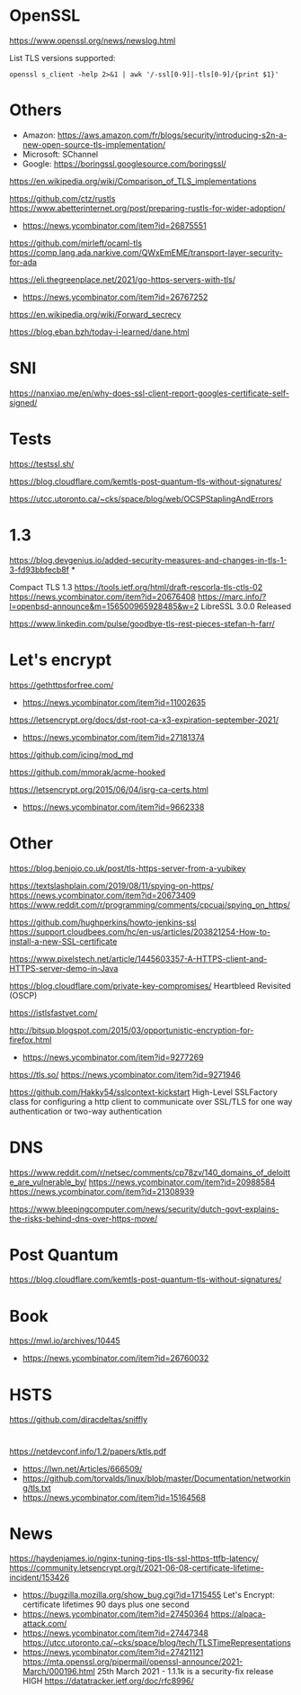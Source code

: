 # OpenSSL
https://www.openssl.org/news/newslog.html

List TLS versions supported:

    openssl s_client -help 2>&1 | awk '/-ssl[0-9]|-tls[0-9]/{print $1}'

# Others
- Amazon: https://aws.amazon.com/fr/blogs/security/introducing-s2n-a-new-open-source-tls-implementation/
- Microsoft: SChannel
- Google: https://boringssl.googlesource.com/boringssl/

https://en.wikipedia.org/wiki/Comparison_of_TLS_implementations

https://github.com/ctz/rustls
https://www.abetterinternet.org/post/preparing-rustls-for-wider-adoption/
* https://news.ycombinator.com/item?id=26875551

https://github.com/mirleft/ocaml-tls
https://comp.lang.ada.narkive.com/QWxEmEME/transport-layer-security-for-ada

https://eli.thegreenplace.net/2021/go-https-servers-with-tls/
* https://news.ycombinator.com/item?id=26767252

https://en.wikipedia.org/wiki/Forward_secrecy

https://blog.eban.bzh/today-i-learned/dane.html

# SNI
https://nanxiao.me/en/why-does-ssl-client-report-googles-certificate-self-signed/

# Tests
https://testssl.sh/

https://blog.cloudflare.com/kemtls-post-quantum-tls-without-signatures/

https://utcc.utoronto.ca/~cks/space/blog/web/OCSPStaplingAndErrors

# 1.3
https://blog.devgenius.io/added-security-measures-and-changes-in-tls-1-3-fd93bbfecb8f
* 

Compact TLS 1.3 https://tools.ietf.org/html/draft-rescorla-tls-ctls-02 https://news.ycombinator.com/item?id=20676408
https://marc.info/?l=openbsd-announce&m=156500965928485&w=2 LibreSSL 3.0.0 Released

https://www.linkedin.com/pulse/goodbye-tls-rest-pieces-stefan-h-farr/

# Let's encrypt
https://gethttpsforfree.com/
* https://news.ycombinator.com/item?id=11002635

https://letsencrypt.org/docs/dst-root-ca-x3-expiration-september-2021/
* https://news.ycombinator.com/item?id=27181374

https://github.com/icing/mod_md

https://github.com/mmorak/acme-hooked

https://letsencrypt.org/2015/06/04/isrg-ca-certs.html
* https://news.ycombinator.com/item?id=9662338

# Other
https://blog.benjojo.co.uk/post/tls-https-server-from-a-yubikey

https://textslashplain.com/2019/08/11/spying-on-https/ https://news.ycombinator.com/item?id=20673409
https://www.reddit.com/r/programming/comments/cpcuaj/spying_on_https/

https://github.com/hughperkins/howto-jenkins-ssl
https://support.cloudbees.com/hc/en-us/articles/203821254-How-to-install-a-new-SSL-certificate

https://www.pixelstech.net/article/1445603357-A-HTTPS-client-and-HTTPS-server-demo-in-Java

https://blog.cloudflare.com/private-key-compromises/ Heartbleed Revisited (OSCP)

https://istlsfastyet.com/

http://bitsup.blogspot.com/2015/03/opportunistic-encryption-for-firefox.html
* https://news.ycombinator.com/item?id=9277269

https://tls.so/
https://news.ycombinator.com/item?id=9271946

https://github.com/Hakky54/sslcontext-kickstart High-Level SSLFactory class for configuring a http client to communicate over SSL/TLS for one way authentication or two-way authentication

# DNS
https://www.reddit.com/r/netsec/comments/cp78zv/140_domains_of_deloitte_are_vulnerable_by/
https://news.ycombinator.com/item?id=20988584 https://news.ycombinator.com/item?id=21308939

https://www.bleepingcomputer.com/news/security/dutch-govt-explains-the-risks-behind-dns-over-https-move/

# Post Quantum
https://blog.cloudflare.com/kemtls-post-quantum-tls-without-signatures/

# Book
https://mwl.io/archives/10445
* https://news.ycombinator.com/item?id=26760032

# HSTS

https://github.com/diracdeltas/sniffly

#
https://netdevconf.info/1.2/papers/ktls.pdf
* https://lwn.net/Articles/666509/
* https://github.com/torvalds/linux/blob/master/Documentation/networking/tls.txt
* https://news.ycombinator.com/item?id=15164568

# News
https://haydenjames.io/nginx-tuning-tips-tls-ssl-https-ttfb-latency/
https://community.letsencrypt.org/t/2021-06-08-certificate-lifetime-incident/153426
* https://bugzilla.mozilla.org/show_bug.cgi?id=1715455 Let's Encrypt: certificate lifetimes 90 days plus one second
* https://news.ycombinator.com/item?id=27450364
https://alpaca-attack.com/
* https://news.ycombinator.com/item?id=27447348
https://utcc.utoronto.ca/~cks/space/blog/tech/TLSTimeRepresentations
* https://news.ycombinator.com/item?id=27421121
https://mta.openssl.org/pipermail/openssl-announce/2021-March/000196.html 25th March 2021 - 1.1.1k is a security-fix release HIGH
https://datatracker.ietf.org/doc/rfc8996/